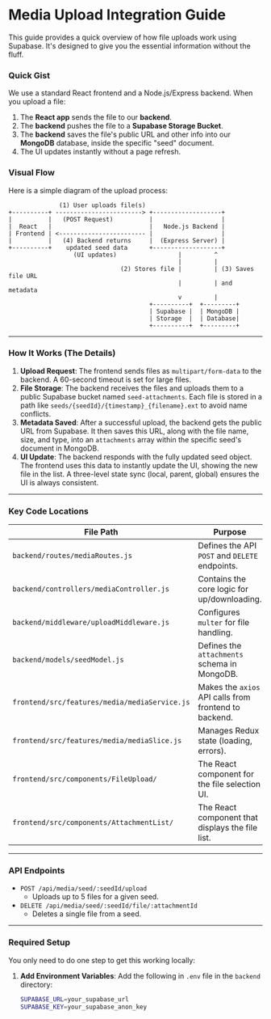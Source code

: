 # Media Upload Integration Guide

This guide provides a quick overview of how file uploads work using Supabase. It's designed to give you the essential information without the fluff.

### Quick Gist

We use a standard React frontend and a Node.js/Express backend. When you upload a file:
1.  The **React app** sends the file to our **backend**.
2.  The **backend** pushes the file to a **Supabase Storage Bucket**.
3.  The **backend** saves the file's public URL and other info into our **MongoDB** database, inside the specific "seed" document.
4.  The UI updates instantly without a page refresh.

### Visual Flow

Here is a simple diagram of the upload process:

```
              (1) User uploads file(s)
+----------+ ------------------------> +-------------------+
|          |   (POST Request)          |                   |
|  React   |                           |   Node.js Backend |
| Frontend | <------------------------ |                   |
|          |   (4) Backend returns     |  (Express Server) |
+----------+    updated seed data      +-------------------+
                  (UI updates)                 |         ^
                                               |         |
                               (2) Stores file |         | (3) Saves file URL
                                               |         | and metadata
                                               v         |
                                       +----------+  +---------+
                                       | Supabase |  | MongoDB |
                                       | Storage  |  | Database|
                                       +----------+  +---------+
```

---

### How It Works (The Details)

1.  **Upload Request**: The frontend sends files as `multipart/form-data` to the backend. A 60-second timeout is set for large files.
2.  **File Storage**: The backend receives the files and uploads them to a public Supabase bucket named `seed-attachments`. Each file is stored in a path like `seeds/{seedId}/{timestamp}_{filename}.ext` to avoid name conflicts.
3.  **Metadata Saved**: After a successful upload, the backend gets the public URL from Supabase. It then saves this URL, along with the file name, size, and type, into an `attachments` array within the specific seed's document in MongoDB.
4.  **UI Update**: The backend responds with the fully updated seed object. The frontend uses this data to instantly update the UI, showing the new file in the list. A three-level state sync (local, parent, global) ensures the UI is always consistent.

---

### Key Code Locations

| File Path                                  | Purpose                                            |
| ------------------------------------------ | -------------------------------------------------- |
| `backend/routes/mediaRoutes.js`            | Defines the API `POST` and `DELETE` endpoints.     |
| `backend/controllers/mediaController.js`   | Contains the core logic for up/downloading.        |
| `backend/middleware/uploadMiddleware.js`   | Configures `multer` for file handling.             |
| `backend/models/seedModel.js`              | Defines the `attachments` schema in MongoDB.       |
| `frontend/src/features/media/mediaService.js` | Makes the `axios` API calls from frontend to backend. |
| `frontend/src/features/media/mediaSlice.js`   | Manages Redux state (loading, errors).             |
| `frontend/src/components/FileUpload/`      | The React component for the file selection UI.     |
| `frontend/src/components/AttachmentList/`  | The React component that displays the file list.   |

---

### API Endpoints

-   `POST /api/media/seed/:seedId/upload`
    -   Uploads up to 5 files for a given seed.
-   `DELETE /api/media/seed/:seedId/file/:attachmentId`
    -   Deletes a single file from a seed.

---

### Required Setup

You only need to do one step to get this working locally:

1.  **Add Environment Variables**: Add the following in `.env` file in the `backend` directory:

    ```bash
    SUPABASE_URL=your_supabase_url
    SUPABASE_KEY=your_supabase_anon_key
    ```
